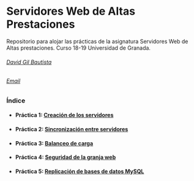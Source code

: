 # Servidores Web de Altas Prestaciones

Repositorio para alojar las prácticas de la asignatura Servidores Web de Altas prestaciones.
Curso 18-19 Universidad de Granada.

###### [David Gil Bautista](https://github.com/DavidBaug)
###### [Email](mailto:davidgilbautista@gmail.com)



### Índice

- #### Práctica 1: [Creación de los servidores](P1/README.md)

- #### Práctica 2: [Sincronización entre servidores](P2/README.md)

- #### Práctica 3: [Balanceo de carga](P3/README.md)

- #### Práctica 4: [Seguridad de la granja web](P4/README.md)

- #### Práctica 5: [Replicación de bases de datos MySQL](P5/README.md)

